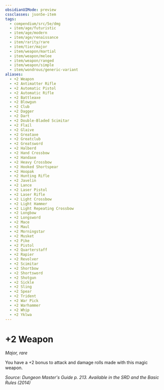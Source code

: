 ```yaml
---
obsidianUIMode: preview
cssclasses: json5e-item
tags:
  - compendium/src/5e/dmg
  - item/age/futuristic
  - item/age/modern
  - item/age/renaissance
  - item/rarity/rare
  - item/tier/major
  - item/weapon/martial
  - item/weapon/melee
  - item/weapon/ranged
  - item/weapon/simple
  - item/wondrous/generic-variant
aliases:
  - +2 Weapon
  - +2 Antimatter Rifle
  - +2 Automatic Pistol
  - +2 Automatic Rifle
  - +2 Battleaxe
  - +2 Blowgun
  - +2 Club
  - +2 Dagger
  - +2 Dart
  - +2 Double-Bladed Scimitar
  - +2 Flail
  - +2 Glaive
  - +2 Greataxe
  - +2 Greatclub
  - +2 Greatsword
  - +2 Halberd
  - +2 Hand Crossbow
  - +2 Handaxe
  - +2 Heavy Crossbow
  - +2 Hooked Shortspear
  - +2 Hoopak
  - +2 Hunting Rifle
  - +2 Javelin
  - +2 Lance
  - +2 Laser Pistol
  - +2 Laser Rifle
  - +2 Light Crossbow
  - +2 Light Hammer
  - +2 Light Repeating Crossbow
  - +2 Longbow
  - +2 Longsword
  - +2 Mace
  - +2 Maul
  - +2 Morningstar
  - +2 Musket
  - +2 Pike
  - +2 Pistol
  - +2 Quarterstaff
  - +2 Rapier
  - +2 Revolver
  - +2 Scimitar
  - +2 Shortbow
  - +2 Shortsword
  - +2 Shotgun
  - +2 Sickle
  - +2 Sling
  - +2 Spear
  - +2 Trident
  - +2 War Pick
  - +2 Warhammer
  - +2 Whip
  - +2 Yklwa
---
```

# +2 Weapon
*Major, rare*  


You have a +2 bonus to attack and damage rolls made with this magic weapon.

*Source: Dungeon Master's Guide p. 213. Available in the <span title='Systems Reference Document (5.1)'>SRD</span> and the Basic Rules (2014)*

